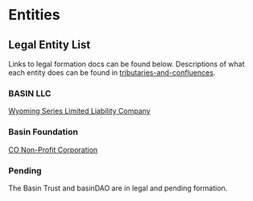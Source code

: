# Entities

## Legal Entity List

Links to legal formation docs can be found below.  Descriptions of what each entity does can be found in [tributaries-and-confluences](../usdbasin-refi-mechanism/tributaries-and-confluences/ "mention").

### BASIN LLC

[Wyoming Series Limited Liability Company](https://wyobiz.wyo.gov/Business/FilingDetails.aspx?eFNum=121211033049238121014092011011075064191037167076)

### Basin Foundation

[CO Non-Profit Corporation](https://www.coloradosos.gov/biz/BusinessEntityDetail.do?quitButtonDestination=BusinessEntityResults\&nameTyp=ENT\&masterFileId=20221137717\&entityId2=20221137717\&fileId=20221137717\&srchTyp=ENTITY)

### Pending

The Basin Trust and basinDAO are in legal and pending formation.

